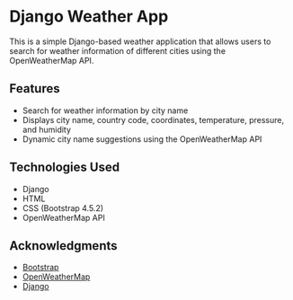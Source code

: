 # Django Weather App

This is a simple Django-based weather application that allows users to search for weather information of different cities using the OpenWeatherMap API.

## Features

- Search for weather information by city name
- Displays city name, country code, coordinates, temperature, pressure, and humidity
- Dynamic city name suggestions using the OpenWeatherMap API

## Technologies Used

- Django
- HTML
- CSS (Bootstrap 4.5.2)
- OpenWeatherMap API


## Acknowledgments

- [Bootstrap](https://getbootstrap.com/)
- [OpenWeatherMap](https://openweathermap.org/)
- [Django](https://www.djangoproject.com/)
